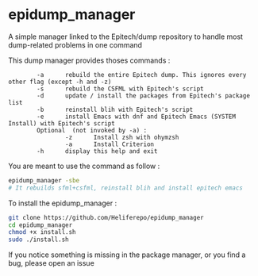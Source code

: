 # epidump_manager
A simple manager linked to the Epitech/dump repository to handle most dump-related problems in one command

This dump manager provides thoses commands :

```
        -a      rebuild the entire Epitech dump. This ignores every other flag (except -h and -z)
        -s      rebuild the CSFML with Epitech's script
        -d      update / install the packages from Epitech's package list
        -b      reinstall blih with Epitech's script
        -e      install Emacs with dnf and Epitech Emacs (SYSTEM Install) with Epitech's script
        Optional  (not invoked by -a) :
                -z      Install zsh with ohymzsh
                -a      Install Criterion
        -h      display this help and exit
```

You are meant to use the command as follow :
```sh
epidump_manager -sbe
# It rebuilds sfml+csfml, reinstall blih and install epitech emacs
```

To install the epidump_manager :
```sh
git clone https://github.com/Heliferepo/epidump_manager
cd epidump_manager
chmod +x install.sh
sudo ./install.sh
```

If you notice something is missing in the package manager, or you find a bug, please open an issue
